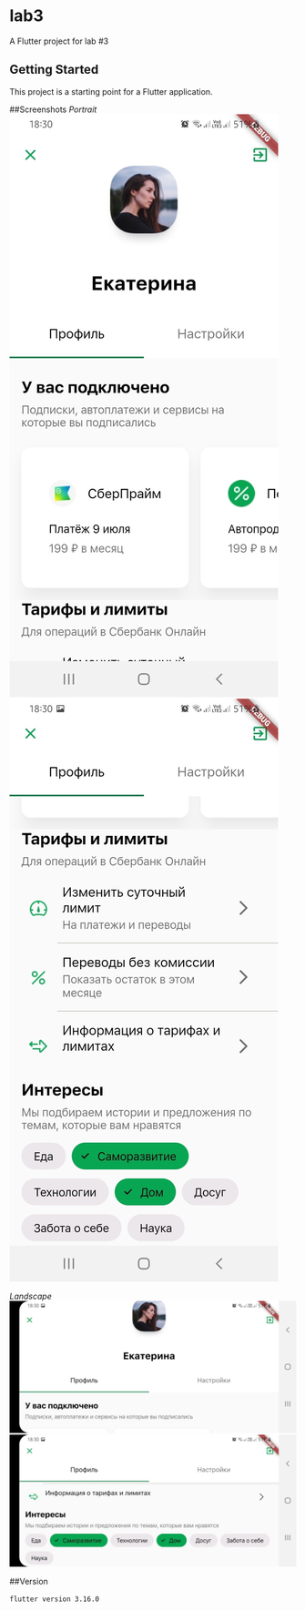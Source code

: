 # lab3

A Flutter project for lab #3

## Getting Started

This project is a starting point for a Flutter application.

##Screenshots
_Portrait_
![screenshot #1](https://github.com/plumsoftware/Lab3/blob/develop/lib/assets/images/image1.jpg)
![screenshot #2](https://github.com/plumsoftware/Lab3/blob/develop/lib/assets/images/image2.jpg)

_Landscape_
![screenshot #3](https://github.com/plumsoftware/Lab3/blob/develop/lib/assets/images/image3.jpg)
![screenshot #4](https://github.com/plumsoftware/Lab3/blob/develop/lib/assets/images/image4.jpg)

##Version
```sh
flutter version 3.16.0
```
